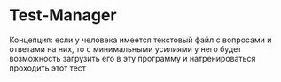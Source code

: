 # Test-Manager
Концепция: если у человека имеется текстовый файл с вопросами и ответами на них, то с минимальными усилиями у него будет возможность загрузить его в эту программу и натренироваться проходить этот тест
